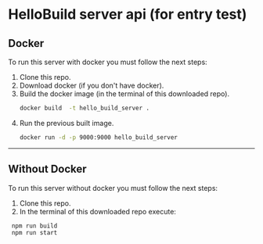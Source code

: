# HelloBuild server api (for entry test)

## Docker

To run this server with docker you must follow the next steps:

1. Clone this repo.
2. Download docker (if you don't have docker).
3. Build the docker image (in the terminal of this downloaded repo).
    ```bash
   docker build  -t hello_build_server .
    ```
4. Run the previous built image.
    ```bash
   docker run -d -p 9000:9000 hello_build_server
   ```
---
## Without Docker

To run this server without docker you must follow the next steps:
 1. Clone this repo.
 2. In the terminal of this downloaded repo execute: 
   ```bash
    npm run build
    npm run start
   ```

   

